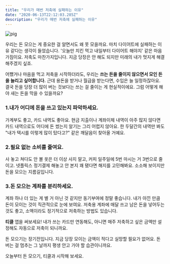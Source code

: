 ```yaml
---
title: "우리가 매번 저축에 실패하는 이유"
date: "2020-06-13T22:12:03.285Z"
description: "우리가 매번 저축에 실패하는 이유"
---
```



![pig](./pig.png)

우리는 돈 모으는 게 중요한 걸 알면서도 왜 못 모을까요. 마치 다이어트에 실패하는 이유 같다는 생각이 들었습니다. '오늘만 치킨 먹고 내일부터 다이어트 해야지' 같은 마음가짐이요. 저축도 마찬가지입니다. 지금 당장은 안 해도 되지만 미래의 내가 멋지게 해결해주겠지 싶죠.

어쨌거나 마음을 먹고 저축을 시작하더라도, 우리는 **쓰는 돈을 줄이지 않으면서 모인 돈을 늘리고 싶어합니다.** 근데 용돈을 받거나 월급을 받는다면, 수입은 늘 일정하잖아요. 결국 돈을 당장 더 많이 버는 것보다는 쓰는 걸 줄이는 게 현실적이에요. 그럼 어떻게 해야 새는 돈을 막을 수 있을까요?

### 1.내가 어디에 돈을 쓰고 있는지 파악하세요.

가계부도 좋고, 카드 내역도 좋아요. 현금 지출이나 계좌이체 내역이 아주 많지 않다면 카드 내역으로도 어디에 돈 썼는지 알기는 그리 어렵지 않아요. 한 두달간의 내역만 봐도 "내가 택시를 이렇게 많이 탔다고?" 같은 깨달음이 찾아올 거예요. 

### 2.필요 없는 소비를 줄여요.

사 놓고 쳐다도 안 볼 옷은 더 이상 사지 말고, 커피 일주일에 5번 마시는 거 3번으로 줄이고. 넷플릭스 정기결제 해놓고 안 본지 꽤 됐다면 해지를 고민해봐요. 소소해 보이지만 돈을 모으는 지름길입니다. 

### 3.돈 모으는 계좌를 분리하세요.

계좌 하나 더 있는 게 별 거 아닌 것 같지만 동기부여에 정말 좋습니다. 내가 아낀 만큼 돈이 모이는 것이 직관적으로 눈에 보여요. 저축용 계좌에 매달 쓰고 남은 돈을 넣어두는 것도 좋고, 소액이라도 정기적으로 저축하는 방법도 있습니다. 

**티클** 앱을 써보세요! 내가 쓰는 카드만 연동해도, 아니면 매주 저축하고 싶은 금액만 설정해도 자동으로 저축이 되니까요.

돈 모으기는 장기전입니다. 지금 당장 모이는 금액이 적다고 실망할 필요가 없어요. 돈 버는 걸 멈추는 그 날까지 평생 안고 가야 할 습관이니까요.

오늘부터 돈 모으기, 티클과 시작해 보세요.